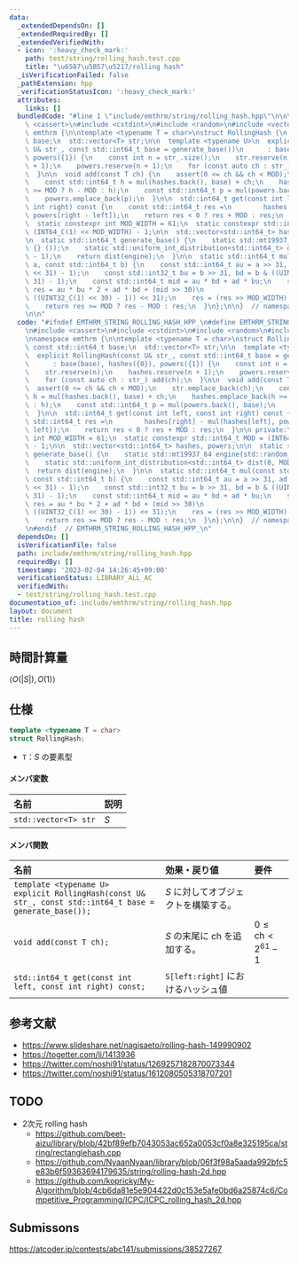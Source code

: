 ```yaml
---
data:
  _extendedDependsOn: []
  _extendedRequiredBy: []
  _extendedVerifiedWith:
  - icon: ':heavy_check_mark:'
    path: test/string/rolling_hash.test.cpp
    title: "\u6587\u5B57\u5217/rolling hash"
  _isVerificationFailed: false
  _pathExtension: hpp
  _verificationStatusIcon: ':heavy_check_mark:'
  attributes:
    links: []
  bundledCode: "#line 1 \"include/emthrm/string/rolling_hash.hpp\"\n\n\n\n#include\
    \ <cassert>\n#include <cstdint>\n#include <random>\n#include <vector>\n\nnamespace\
    \ emthrm {\n\ntemplate <typename T = char>\nstruct RollingHash {\n  const std::int64_t\
    \ base;\n  std::vector<T> str;\n\n  template <typename U>\n  explicit RollingHash(const\
    \ U& str_, const std::int64_t base = generate_base())\n      : base(base), hashes({0}),\
    \ powers({1}) {\n    const int n = str_.size();\n    str.reserve(n);\n    hashes.reserve(n\
    \ + 1);\n    powers.reserve(n + 1);\n    for (const auto ch : str_) add(ch);\n\
    \  }\n\n  void add(const T ch) {\n    assert(0 <= ch && ch < MOD);\n    str.emplace_back(ch);\n\
    \    const std::int64_t h = mul(hashes.back(), base) + ch;\n    hashes.emplace_back(h\
    \ >= MOD ? h - MOD : h);\n    const std::int64_t p = mul(powers.back(), base);\n\
    \    powers.emplace_back(p);\n  }\n\n  std::int64_t get(const int left, const\
    \ int right) const {\n    const std::int64_t res =\n        hashes[right] - mul(hashes[left],\
    \ powers[right - left]);\n    return res < 0 ? res + MOD : res;\n  }\n\n private:\n\
    \  static constexpr int MOD_WIDTH = 61;\n  static constexpr std::int64_t MOD =\
    \ (INT64_C(1) << MOD_WIDTH) - 1;\n\n  std::vector<std::int64_t> hashes, powers;\n\
    \n  static std::int64_t generate_base() {\n    static std::mt19937_64 engine(std::random_device\
    \ {} ());\n    static std::uniform_int_distribution<std::int64_t> dist(0, MOD\
    \ - 1);\n    return dist(engine);\n  }\n\n  static std::int64_t mul(const std::int64_t\
    \ a, const std::int64_t b) {\n    const std::int64_t au = a >> 31, ad = a & ((UINT32_C(1)\
    \ << 31) - 1);\n    const std::int32_t bu = b >> 31, bd = b & ((UINT32_C(1) <<\
    \ 31) - 1);\n    const std::int64_t mid = au * bd + ad * bu;\n    std::int64_t\
    \ res = au * bu * 2 + ad * bd + (mid >> 30)\n                       + ((mid &\
    \ ((UINT32_C(1) << 30) - 1)) << 31);\n    res = (res >> MOD_WIDTH) + (res & MOD);\n\
    \    return res >= MOD ? res - MOD : res;\n  }\n};\n\n}  // namespace emthrm\n\
    \n\n"
  code: "#ifndef EMTHRM_STRING_ROLLING_HASH_HPP_\n#define EMTHRM_STRING_ROLLING_HASH_HPP_\n\
    \n#include <cassert>\n#include <cstdint>\n#include <random>\n#include <vector>\n\
    \nnamespace emthrm {\n\ntemplate <typename T = char>\nstruct RollingHash {\n \
    \ const std::int64_t base;\n  std::vector<T> str;\n\n  template <typename U>\n\
    \  explicit RollingHash(const U& str_, const std::int64_t base = generate_base())\n\
    \      : base(base), hashes({0}), powers({1}) {\n    const int n = str_.size();\n\
    \    str.reserve(n);\n    hashes.reserve(n + 1);\n    powers.reserve(n + 1);\n\
    \    for (const auto ch : str_) add(ch);\n  }\n\n  void add(const T ch) {\n  \
    \  assert(0 <= ch && ch < MOD);\n    str.emplace_back(ch);\n    const std::int64_t\
    \ h = mul(hashes.back(), base) + ch;\n    hashes.emplace_back(h >= MOD ? h - MOD\
    \ : h);\n    const std::int64_t p = mul(powers.back(), base);\n    powers.emplace_back(p);\n\
    \  }\n\n  std::int64_t get(const int left, const int right) const {\n    const\
    \ std::int64_t res =\n        hashes[right] - mul(hashes[left], powers[right -\
    \ left]);\n    return res < 0 ? res + MOD : res;\n  }\n\n private:\n  static constexpr\
    \ int MOD_WIDTH = 61;\n  static constexpr std::int64_t MOD = (INT64_C(1) << MOD_WIDTH)\
    \ - 1;\n\n  std::vector<std::int64_t> hashes, powers;\n\n  static std::int64_t\
    \ generate_base() {\n    static std::mt19937_64 engine(std::random_device {} ());\n\
    \    static std::uniform_int_distribution<std::int64_t> dist(0, MOD - 1);\n  \
    \  return dist(engine);\n  }\n\n  static std::int64_t mul(const std::int64_t a,\
    \ const std::int64_t b) {\n    const std::int64_t au = a >> 31, ad = a & ((UINT32_C(1)\
    \ << 31) - 1);\n    const std::int32_t bu = b >> 31, bd = b & ((UINT32_C(1) <<\
    \ 31) - 1);\n    const std::int64_t mid = au * bd + ad * bu;\n    std::int64_t\
    \ res = au * bu * 2 + ad * bd + (mid >> 30)\n                       + ((mid &\
    \ ((UINT32_C(1) << 30) - 1)) << 31);\n    res = (res >> MOD_WIDTH) + (res & MOD);\n\
    \    return res >= MOD ? res - MOD : res;\n  }\n};\n\n}  // namespace emthrm\n\
    \n#endif  // EMTHRM_STRING_ROLLING_HASH_HPP_\n"
  dependsOn: []
  isVerificationFile: false
  path: include/emthrm/string/rolling_hash.hpp
  requiredBy: []
  timestamp: '2023-02-04 14:26:45+09:00'
  verificationStatus: LIBRARY_ALL_AC
  verifiedWith:
  - test/string/rolling_hash.test.cpp
documentation_of: include/emthrm/string/rolling_hash.hpp
layout: document
title: rolling hash
---
```



## 時間計算量

$\langle O(\lvert S \rvert), O(1) \rangle$


## 仕様

```cpp
template <typename T = char>
struct RollingHash;
```

- `T`：$S$ の要素型

#### メンバ変数

|名前|説明|
|:--|:--|
|`std::vector<T> str`|$S$|

#### メンバ関数

|名前|効果・戻り値|要件|
|:--|:--|:--|
|`template <typename U>`<br>`explicit RollingHash(const U& str_, const std::int64_t base = generate_base());`|$S$ に対してオブジェクトを構築する。||
|`void add(const T ch);`|$S$ の末尾に $\mathrm{ch}$ を追加する。|$0 \leq \mathrm{ch} < 2^{61} - 1$|
|`std::int64_t get(const int left, const int right) const;`|`S[left:right]` におけるハッシュ値||


## 参考文献

- https://www.slideshare.net/nagisaeto/rolling-hash-149990902
- https://togetter.com/li/1413936
- https://twitter.com/noshi91/status/1269257182870073344
- https://twitter.com/noshi91/status/1612080505318707201


## TODO

- 2次元 rolling hash
  - https://github.com/beet-aizu/library/blob/42bf89efb7043053ac652a0053cf0a8e325195ca/string/rectanglehash.cpp
  - https://github.com/NyaanNyaan/library/blob/06f3f98a5aada992bfc5e83b6f59363694179635/string/rolling-hash-2d.hpp
  - https://github.com/kopricky/My-Algorithm/blob/4cb6da81e5e904422d0c153e5afe0bd6a25874c6/Competitive_Programming/ICPC/ICPC_rolling_hash_2d.hpp


## Submissons

https://atcoder.jp/contests/abc141/submissions/38527267
